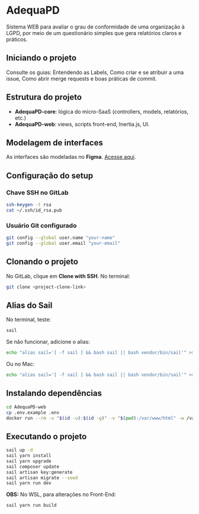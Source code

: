 # AdequaPD

Sistema WEB para avaliar o grau de conformidade de uma organização à LGPD, por meio de um questionário simples que gera relatórios claros e práticos.

## Iniciando o projeto

Consulte os guias: Entendendo as Labels, Como criar e se atribuir a uma issue, Como abrir merge requests e boas práticas de commit.

## Estrutura do projeto

* **AdequaPD-core**: lógica do micro-SaaS (controllers, models, relatórios, etc.)
* **AdequaPD-web**: views, scripts front-end, Inertia.js, UI.

## Modelagem de interfaces

As interfaces são modeladas no **Figma**. [Acesse aqui](https://www.figma.com/proto/k9bozTQCvcgIjq5EddW0Iy/AdequaPD).

## Configuração do setup

### Chave SSH no GitLab

```bash
ssh-keygen -t rsa
cat ~/.ssh/id_rsa.pub
```

### Usuário Git configurado

```bash
git config --global user.name "your-name"
git config --global user.email "your-email"
```

## Clonando o projeto

No GitLab, clique em **Clone with SSH**. No terminal:

```bash
git clone <project-clone-link>
```

## Alias do Sail

No terminal, teste:

```bash
sail
```

Se não funcionar, adicione o alias:

```bash
echo "alias sail='[ -f sail ] && bash sail || bash vendor/bin/sail'" >> ~/.bashrc && source ~/.bashrc
```

Ou no Mac:

```bash
echo "alias sail='[ -f sail ] && bash sail || bash vendor/bin/sail'" >> ~/.zshrc && source ~/.zshrc
```

## Instalando dependências

```bash
cd AdequaPD-web
cp .env.example .env
docker run --rm -u "$(id -u):$(id -g)" -v "$(pwd):/var/www/html" -w /var/www/html laravelsail/php83-composer:latest composer install --ignore-platform-reqs
```

## Executando o projeto

```bash
sail up -d
sail yarn install
sail yarn upgrade
sail composer update
sail artisan key:generate
sail artisan migrate --seed
sail yarn run dev
```

**OBS:** No WSL, para alterações no Front-End:

```bash
sail yarn run build
```
